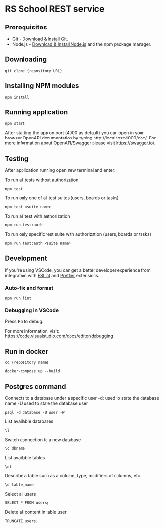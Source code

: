 # RS School REST service

## Prerequisites

- Git - [Download & Install Git](https://git-scm.com/downloads).
- Node.js - [Download & Install Node.js](https://nodejs.org/en/download/) and the npm package manager.

## Downloading

```
git clone {repository URL}
```

## Installing NPM modules

```
npm install
```

## Running application

```
npm start
```

After starting the app on port (4000 as default) you can open
in your browser OpenAPI documentation by typing http://localhost:4000/doc/.
For more information about OpenAPI/Swagger please visit https://swagger.io/.

## Testing

After application running open new terminal and enter:

To run all tests without authorization

```
npm test
```

To run only one of all test suites (users, boards or tasks)

```
npm test <suite name>
```

To run all test with authorization

```
npm run test:auth
```

To run only specific test suite with authorization (users, boards or tasks)

```
npm run test:auth <suite name>
```

## Development

If you're using VSCode, you can get a better developer experience from integration with [ESLint](https://marketplace.visualstudio.com/items?itemName=dbaeumer.vscode-eslint) and [Prettier](https://marketplace.visualstudio.com/items?itemName=esbenp.prettier-vscode) extensions.

### Auto-fix and format

```
npm run lint
```

### Debugging in VSCode

Press <kbd>F5</kbd> to debug.

For more information, visit: https://code.visualstudio.com/docs/editor/debugging

## Run in docker

```
cd {repository name}
```

```
docker-compose up --build
```
## Postgres command

Connects to a database under a specific user	-d: used to state the database name 
-U:used to state the database user
```
psql -d database -U user -W	
```

List available databases
```
\l
```

Switch connection to a new database
```
\c dbname
```

List available tables
```
\dt
```

Describe a table such as a column, type, modifiers of columns, etc.
```
\d table_name
```
Select all users
```
SELECT * FROM users;
```
Delete all content in table user
```
TRUNCATE users;
```
